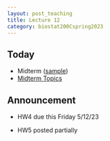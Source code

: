 ```yaml
---
layout: post_teaching
title: Lecture 12
category: biostat200Cspring2023
---
```


## Today

* Midterm ([sample](../../../../midterm/200c_midterm_sample.html))
* [Midterm Topics](../../../../midterm/200c_midterm_prepare.html)

## Announcement

* HW4 due this Friday 5/12/23

* HW5 posted partially 


